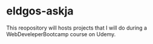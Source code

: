 eldgos-askja
============

This reopository will hosts projects that I will do during a WebDeveleperBootcamp course on Udemy.
